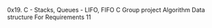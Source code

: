 0x19. C - Stacks, Queues - LIFO, FIFO
C
Group project
Algorithm
Data structure
For Requirements 
11
